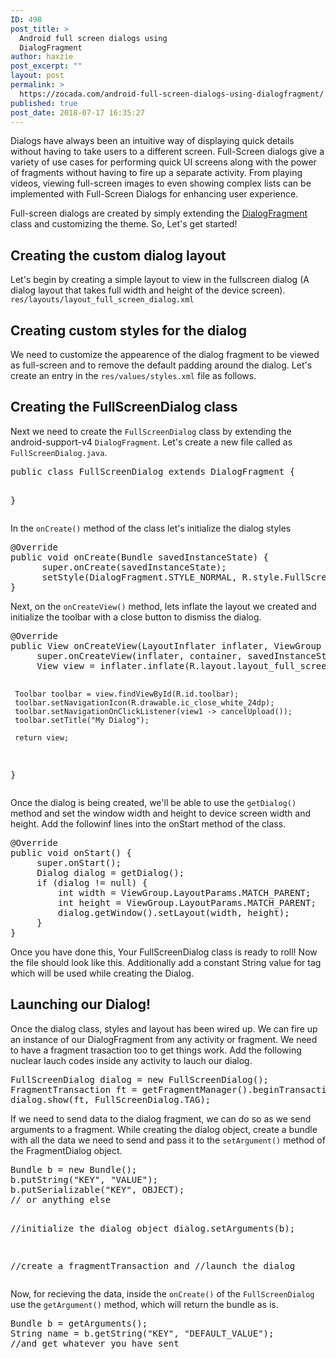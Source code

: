 ```yaml
---
ID: 498
post_title: >
  Android full screen dialogs using
  DialogFragment
author: haxzie
post_excerpt: ""
layout: post
permalink: >
  https://zocada.com/android-full-screen-dialogs-using-dialogfragment/
published: true
post_date: 2018-07-17 16:35:27
---
```

Dialogs have always been an intuitive way of displaying quick details without having to take users to a different screen. Full-Screen dialogs give a variety of use cases for performing quick UI screens along with the power of fragments without having to fire up a separate activity. From playing videos, viewing full-screen images to even showing complex lists can be implemented with Full-Screen Dialogs for enhancing user experience.

Full-screen dialogs are created by simply extending the <a href="https://developer.android.com/reference/android/support/v4/app/DialogFragment" target="_blank" rel="noopener">DialogFragment </a> class and customizing the theme. So, Let's get started!
<h2>Creating the custom dialog layout</h2>
Let's begin by creating a simple layout to view in the fullscreen dialog (A dialog layout that takes full width and height of the device screen). <code>res/layouts/layout_full_screen_dialog.xml</code>
<script src="https://gist.github.com/haxzie/453a26c02e496fb9a97821c7eee6bde7.js?file=layout_full_screen_dialog.xml"></script>

<script async src="//pagead2.googlesyndication.com/pagead/js/adsbygoogle.js"></script>
<ins class="adsbygoogle"
     style="display:block; text-align:center;"
     data-ad-layout="in-article"
     data-ad-format="fluid"
     data-ad-client="ca-pub-7556700931518738"
     data-ad-slot="2974167105"></ins>
<script>
     (adsbygoogle = window.adsbygoogle || []).push({});
</script>


<h2>Creating custom styles for the dialog</h2>
<p>
We need to customize the appearence of the dialog fragment to be viewed as full-screen and to remove the default padding around the dialog. Let's create an entry in the <code>res/values/styles.xml</code> file as follows.
<script src="https://gist.github.com/haxzie/453a26c02e496fb9a97821c7eee6bde7.js?file=styles.xml"></script>
</p>
<h2>Creating the FullScreenDialog class</h2>
<p>
Next we need to create the <code>FullScreenDialog</code> class by extending the android-support-v4 <code>DialogFragment</code>. Let's create a new file called as <code>FullScreenDialog.java</code>.
</p>
<pre class="EnlighterJSRAW" data-enlighter-language="java">
public class FullScreenDialog extends DialogFragment {

}
</pre>
<p>In the <code>onCreate()</code> method of the class let's initialize the dialog styles
<pre class="EnlighterJSRAW" data-enlighter-language="java">
@Override
public void onCreate(Bundle savedInstanceState) {
      super.onCreate(savedInstanceState);
      setStyle(DialogFragment.STYLE_NORMAL, R.style.FullScreenDialogStyle);
}
</pre>
Next, on the <code>onCreateView()</code> method, lets inflate the layout we created and initialize the toolbar with a close button to dismiss the dialog.
<pre class="EnlighterJSRAW" data-enlighter-language="java">
@Override
public View onCreateView(LayoutInflater inflater, ViewGroup container, Bundle savedInstanceState) {
     super.onCreateView(inflater, container, savedInstanceState);
     View view = inflater.inflate(R.layout.layout_full_screen_dialog, container, false);

     Toolbar toolbar = view.findViewById(R.id.toolbar);
     toolbar.setNavigationIcon(R.drawable.ic_close_white_24dp);
     toolbar.setNavigationOnClickListener(view1 -> cancelUpload());
     toolbar.setTitle("My Dialog");

     return view;
}
</pre>
Once the dialog is being created, we'll be able to use the <code>getDialog()</code> method and set the window width and height to device screen width and height. Add the followinf lines into the onStart method of the class.
<pre class="EnlighterJSRAW" data-enlighter-language="java">
@Override
public void onStart() {
     super.onStart();
     Dialog dialog = getDialog();
     if (dialog != null) {
         int width = ViewGroup.LayoutParams.MATCH_PARENT;
         int height = ViewGroup.LayoutParams.MATCH_PARENT;
         dialog.getWindow().setLayout(width, height);
     }
}
</pre>


<ins class="adsbygoogle"
     style="display:block; text-align:center;"
     data-ad-layout="in-article"
     data-ad-format="fluid"
     data-ad-client="ca-pub-7556700931518738"
     data-ad-slot="6336781322"></ins>
<script>
     (adsbygoogle = window.adsbygoogle || []).push({});
</script>

Once you have done this, Your FullScreenDialog class is ready to roll! Now the file should look like this.
Additionally add a constant String value for tag which will be used while creating the Dialog.
<script src="https://gist.github.com/haxzie/453a26c02e496fb9a97821c7eee6bde7.js?file=FullScreenDialog.java"></script>
</p>
<h2>Launching our Dialog!</h2>
<p>
Once the dialog class, styles and layout has been wired up. We can fire up an instance of our DialogFragment from any activity or fragment. We need to have a fragment trasaction too to get things work. Add the following nuclear lauch codes inside any activity to lauch our dialog.
<pre class="EnlighterJSRAW" data-enlighter-language="java">
FullScreenDialog dialog = new FullScreenDialog();
FragmentTransaction ft = getFragmentManager().beginTransaction();
dialog.show(ft, FullScreenDialog.TAG);
</pre>
</p>
<p>
If we need to send data to the dialog fragment, we can do so as we send arguments to a fragment. While creating the dialog object, create a bundle with all the data we need to send and pass it to the <code>setArgument()</code> method of the FragmentDialog object.
<pre class="EnlighterJSRAW" data-enlighter-language="java">
Bundle b = new Bundle();
b.putString("KEY", "VALUE");
b.putSerializable("KEY", OBJECT);
// or anything else

//initialize the dialog object
dialog.setArguments(b);

//create a fragmentTransaction and
//launch the dialog
</pre>
Now, for recieving the data, inside the <code>onCreate()</code> of the <code>FullScreenDialog</code> use the <code>getArgument()</code> method, which will return the bundle as is.
<pre class="EnlighterJSRAW" data-enlighter-language="java">
Bundle b = getArguments();
String name = b.getString("KEY", "DEFAULT_VALUE");
//and get whatever you have sent
</pre>
</p>

<ins class="adsbygoogle"
     style="display:block; text-align:center;"
     data-ad-layout="in-article"
     data-ad-format="fluid"
     data-ad-client="ca-pub-7556700931518738"
     data-ad-slot="5584852720"></ins>
<script>
     (adsbygoogle = window.adsbygoogle || []).push({});
</script>